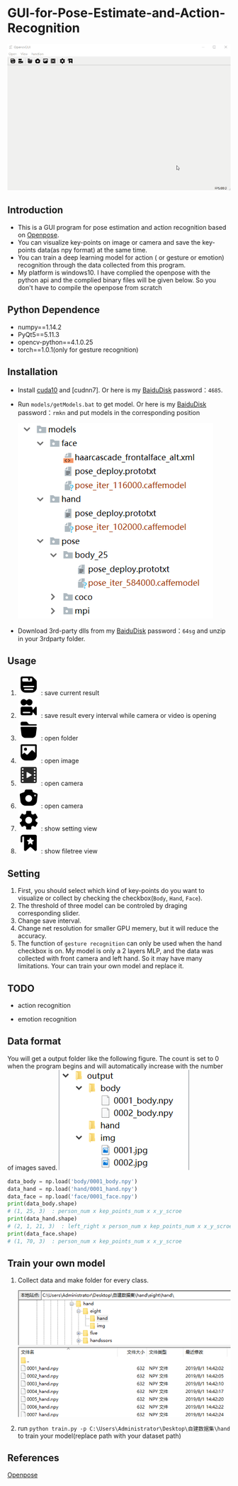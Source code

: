 # GUI-for-Pose-Estimate-and-Action-Recognition
![avatar](media/demo.gif)

## Introduction

* This is a GUI program for pose estimation and action recognition based on [Openpose](https://github.com/CMU-Perceptual-Computing-Lab/openpose).
* You can visualize key-points on image or camera and save the key-points data(as npy format) at the same time.
* You can train a deep learning model for action ( or gesture or emotion) recognition through the data collected from this program.
* My platform is windows10. I have complied the openpose with the python api and the complied binary files will be given below. So you don't have to compile the openpose from scratch

## Python Dependence
* numpy==1.14.2
* PyQt5==5.11.3
* opencv-python==4.1.0.25
* torch==1.0.1(only for gesture recognition)

## Installation
- Install [cuda10](https://developer.nvidia.com/cuda-downloads) and [cudnn7]. Or here is my [BaiduDisk](https://pan.baidu.com/s/1EcVfsA7R4dIkj8kJqc9K9g)  password：`4685`.

- Run `models/getModels.bat` to get model. Or here is my [BaiduDisk](https://pan.baidu.com/s/14SV-v8CXRPMVoMvPoB2Haw)  password：`rmkn` and put models in the corresponding position
  
    ![avatar](media/model_folder.png)
    
- Download 3rd-party dlls from my [BaiduDisk](https://pan.baidu.com/s/1Cco38Py2G70s559qDt_g6g) password：`64sg` and unzip in your 3rdparty folder.

## Usage
1. ![avatar](icon/save.png) : save current result
2. ![avatar](icon/autosave.png) : save result every interval while  camera or video is opening
3. ![avatar](icon/folder.png) : open folder
4. ![avatar](icon/image.png) : open image
5. ![avatar](icon/video.png) : open camera
6. ![avatar](icon/camera.png) : open camera
7. ![avatar](icon/setting.png) : show setting view
8. ![avatar](icon/filetree.png) : show filetree view

## Setting
1. First, you should select which kind of key-points do you want to visualize or collect by checking the checkbox(`Body`, `Hand`, `Face`).
2. The threshold of three model can be controled by draging corresponding slider.
3. Change save interval.
4. Change net resolution for smaller GPU memery, but it will  reduce the accuracy.
5. The function of `gesture recognition` can only be used when the hand checkbox is on. My model is only a 2 layers MLP, and the data was collected with front camera and left hand. So it may have many limitations. Your can train your own model and replace it.

## TODO

* action recognition

* emotion recognition

## Data format
You will get a output folder like the following figure. The count is set to 0 when the program begins and will automatically increase with the number of images saved.
![avatar](media/save_folder.png)
```python
data_body = np.load('body/0001_body.npy')
data_hand = np.load('hand/0001_hand.npy')
data_face = np.load('face/0001_face.npy')
print(data_body.shape)  
# (1, 25, 3)  : person_num x kep_points_num x x_y_scroe
print(data_hand.shape)  
# (2, 1, 21, 3)  : left_right x person_num x kep_points_num x x_y_scroe
print(data_face.shape) 
# (1, 70, 3)  : person_num x kep_points_num x x_y_scroe
```

## Train your own model
1. Collect data and make folder for every class.

   ![train_data_format](media/train_data_format.png)

2. run `python train.py -p C:\Users\Administrator\Desktop\自建数据集\hand` to train your model(replace path with your dataset path)

## References
[Openpose](https://github.com/CMU-Perceptual-Computing-Lab/openpose)
